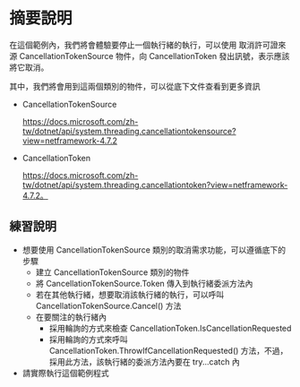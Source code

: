 # 摘要說明

在這個範例內，我們將會體驗要停止一個執行緒的執行，可以使用 取消許可證來源 CancellationTokenSource 物件，向 CancellationToken 發出訊號，表示應該將它取消。

其中，我們將會用到這兩個類別的物件，可以從底下文件查看到更多資訊

* CancellationTokenSource
  
  https://docs.microsoft.com/zh-tw/dotnet/api/system.threading.cancellationtokensource?view=netframework-4.7.2
* CancellationToken 
  
  https://docs.microsoft.com/zh-tw/dotnet/api/system.threading.cancellationtoken?view=netframework-4.7.2。  

## 練習說明

* 想要使用 CancellationTokenSource 類別的取消需求功能，可以遵循底下的步驟
    * 建立 CancellationTokenSource 類別的物件
    * 將 CancellationTokenSource.Token 傳入到執行緒委派方法內
    * 若在其他執行緒，想要取消該執行緒的執行，可以呼叫 CancellationTokenSource.Cancel() 方法
    * 在要關注的執行緒內
      * 採用輪詢的方式來檢查 CancellationToken.IsCancellationRequested 
      * 採用輪詢的方式來呼叫 CancellationToken.ThrowIfCancellationRequested() 方法，不過，採用此方法，該執行緒的委派方法內要在 try...catch 內
* 請實際執行這個範例程式

  